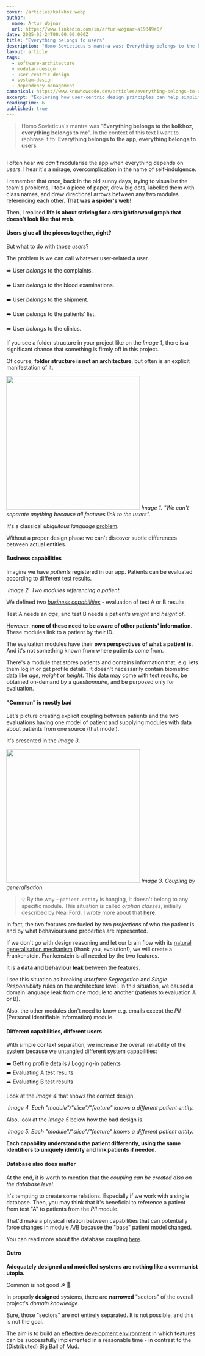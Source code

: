 ```yaml
---
cover: /articles/kolkhoz.webp
author:
  name: Artur Wojnar
  url: https://www.linkedin.com/in/artur-wojnar-a19349a6/
date: 2025-03-24T00:00:00.000Z
title: "Everything belongs to users"
description: "Homo Sovieticus's mantra was: Everything belongs to the kolkhoz, everything belongs to me. In the context of this text, I want to rephrase it to: Everything belongs to the app, everything belongs to users."
layout: article
tags:
  - software-architecture
  - modular-design
  - user-centric-design
  - system-design
  - dependency-management
canonical: https://www.knowhowcode.dev/articles/everything-belongs-to-users
excerpt: "Exploring how user-centric design principles can help simplify complex software architectures and reduce coupling between modules"
readingTime: 6
published: true
---
```


> Homo Sovieticus's mantra was "**Everything belongs to the kolkhoz, everything belongs to me**". In the context of this text I want to rephrase it to: **Everything belongs to the app, everything belongs to users**.

<img src="/articles/kolkhoz.webp" alt />
  
I often hear we _can't_ modularise the app when everything depends on _users_. I hear it's a mirage, overcomplication in the name of self-indulgence.  
  
I remember that once, back in the old sunny days, trying to visualise the team's problems, I took a piece of paper, drew big dots, labelled them with class names, and drew directional arrows between any two modules referencing each other. **That was a spider's web!** 
  
Then, I realised **life is about striving for a straightforward graph that doesn't look like that web**.  

#### Users glue all the pieces together, right?
  
But what to do with those _users_?  
  
The problem is we can call whatever user-related a user.

➡️ User _belongs_ to the complaints.

➡️ User _belongs_ to the blood examinations.

➡️ User _belongs_ to the shipment.

➡️ User _belongs_ to the patients' list.

➡️ User _belongs_ to the clinics.

If you see a folder structure in your project like on the _Image 1_, there is a significant chance that something is firmly off in this project.

Of course, **folder structure is not an architecture**, but often is an explicit manifestation of it.

<p>
  <img class="article-image" src="/articles/kolhkoz/folders.webp" width="350px" alt>
  <em class="image-description">Image 1. "We can't separate anything because all features link to the users".</em>
</p>

It's a classical _ubiquitous language_ [problem](https://martinfowler.com/bliki/UbiquitousLanguage.html).

Without a proper design phase we can't discover subtle differences between actual entities.

#### Business capabilities
  
Imagine we have _patients_ registered in our app. Patients can be evaluated according to different test results.  
  
<p>
  <img class="article-image" src="/articles/kolhkoz/tests.webp"  alt>
  <em class="image-description">Image 2. Two modules referencing a patient.</em>
</p>
  
We defined two [_business capabilities_](https://www.leanix.net/en/wiki/ea/business-capability) - evaluation of test A or B results.

Test A needs an _age_, and test B needs a patient’s _weight_ and _height_ of.

However, **none of these need to be aware of other patients' information**. These modules link to a patient by their ID.

The evaluation modules have their **own perspectives of what a patient is**. And it's not something known from where patients come from.
  
There's a module that stores patients and contains information that, e.g. lets them log in or get profile details. It doesn't necessarily contain biometric data like _age_, _weight_ or _height_. This data may come with test results, be obtained on-demand by a _questionnaire_, and be purposed only for evaluation. 

#### "Common" is mostly bad
  
Let's picture creating explicit coupling between patients and the two evaluations having one model of patient and supplying modules with data about patients from one source (that model).

It's presented in the _Image 3_.

<p>
  <img class="article-image" src="/articles/kolhkoz/folders2.webp" width="350px" alt>
  <em class="image-description">Image 3. Coupling by generalisation.</em>
</p>

> 💡 By the way - `patient.entity` is hanging, it doesn't belong to any specific module. This situation is called _orphan classes_, initially described by Neal Ford. I wrote more about that [here](https://www.knowhowcode.dev/articles/solution).

In fact, the two features are fueled by two _projections_ of who the patient is and by what behaviours and properties are represented.

If we don't go with design reasoning and let our brain flow with its [natural generalisation mechanism](https://www.sciencedirect.com/science/article/pii/S0885201421001398) (thank you, evolution!), we will create a Frankenstein. Frankenstein is all needed by the two features.

It is a __data and behaviour leak__ between the features.
  
I see this situation as breaking _Interface Segregation_ and _Single Responsibility_ rules on the architecture level. 
In this situation, we caused a domain language leak from one module to another (patients to evaluation A or B).

Also, the other modules don't need to know e.g. emails except the _PII_ (Personal Identifiable Information) module.

#### Different capabilities, different users
  
With simple context separation, we increase the overall reliability of the system because we untangled different system capabilities:

➡️ Getting profile details / Logging-in patients  
➡️ Evaluating A test results  
➡️ Evaluating B test results  

Look at the _Image 4_ that shows the correct design.

<p>
  <img class="article-image" src="/articles/kolhkoz/separation.webp" alt>
  <em class="image-description">Image 4. Each "module"/"slice"/"feature" knows a different patient entity.</em>
</p>

Also, look at the _Image 5_ below how the bad design is.

<p>
  <img class="article-image" src="/articles/kolhkoz/no-separation.webp" alt>
  <em class="image-description">Image 5. Each "module"/"slice"/"feature" knows a different patient entity.</em>
</p>
  
**Each capability understands the patient differently, using the same identifiers to uniquely identify and link patients if needed.**

#### Database also does matter

At the end, it is worth to mention that the _coupling can be created also on the database level_.

It's tempting to create some relations. Especially if we work with a single database. Then, you may think that it's beneficial to reference a patient from test "A" to patients from the _PII_ module.

That'd make a physical relation between capabilities that can potentially force changes in module A/B because the "base" patient model changed.

You can read more about the database coupling [here](https://www.knowhowcode.dev/articles/decomposition). 

#### Outro

**Adequately designed and modelled systems are nothing like a communist utopia.**

Common is not good ☭ 🛑.

In properly **designed** systems, there are **narrowed** "sectors" of the overall project's _domain knowledge_.

Sure, those "sectors" are not entirely separated. It is not possible, and this is not the goal.

The aim is to build an [effective development environment](https://www.knowhowcode.dev/articles/coupling) in which features can be successfully implemented in a reasonable time - in contrast to the (Distributed) [Big Ball of Mud](https://thedomaindrivendesign.io/big-ball-of-mud/).


